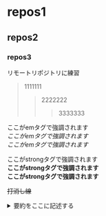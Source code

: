 # repos1
## repos2
### repos3

リモートリポジトリに練習  
> 1111111  
>> 2222222  
>>> 3333333

ここがemタグで強調されます  
*ここがemタグで強調されます*  
_ここがemタグで強調されます_  

ここがstrongタグで強調されます  
**ここがstrongタグで強調されます**  
__ここがstrongタグで強調されます__  

~~打消し線~~

<details><summary>要約をここに記述する</summary>
本文をここから書く。xxxxxxxxxxxxxxxxxxxxxxxxxxxxxxxxxxxxxxxxxxxxxxxxxxxxxxxxxxxxxxxxxxxxxxxxxxxx  
  
- [ ] タスク1  
- [x] タスク2



[日本電子専門学校](https://www.jec.ac.jp)  
[日本電子専門学校](https://www.jec.ac.jp "https://www.jec.ac.jp")  
<a href= "https://www.jec.ac.jp"> 日本電子専門学校</a>
|A列|B列|C列|D列|E列|
|-|:-:|:-|-:|-|
|あ|い|う|え|お|
|かか|きき|くく|けけ|ここ|
|さささ|しし|すすす|せせせ|そそそ|


```
for(int i=0; i<10; i++){
    int rand = (int)(Math.random()*10);
    System.out.println("乱数[" + i + "]:" + rand);
}
```

![H3ロケット](https://www.jaxa.jp/projects/rockets/h3/images/h3_main_001.jpg) </details>  



